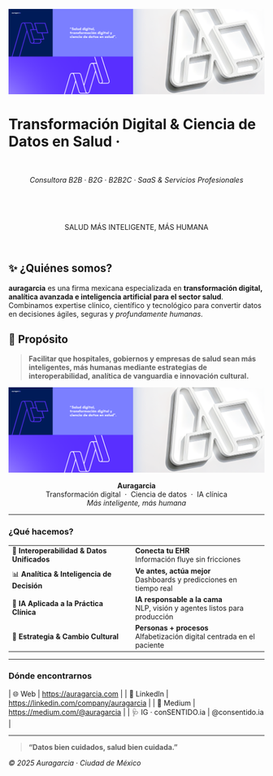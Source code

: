 ![Auragarcia Banner](https://raw.githubusercontent.com/auragarciamx/.github/main/assets/Header-X.png)


# Transformación Digital & Ciencia de Datos en Salud ·

<br><p align="center">*Consultora B2B · B2G · B2B2C · SaaS & Servicios Profesionales*</p><br>


<br><p align="center">SALUD MÁS INTELIGENTE, MÁS HUMANA</p><br>

## ✨ ¿Quiénes somos?
**auragarcia** es una firma mexicana especializada en **transformación digital, analítica avanzada e inteligencia artificial para el sector salud**.  
Combinamos expertise clínico, científico y tecnológico para convertir datos en decisiones ágiles, seguras y *profundamente humanas*.

## 🎯 Propósito
> **Facilitar que hospitales, gobiernos y empresas de salud sean  **más inteligentes, más humanas** mediante estrategias de interoperabilidad, analítica de vanguardia e innovación cultural.**
<!-- ORGANIZATION PROFILE README -->
![Auragarcia Banner](https://raw.githubusercontent.com/auragarciamx/.github/main/assets/Header-X.png)

<p align="center">
  <strong>Auragarcia</strong><br>
  Transformación digital&nbsp;&nbsp;·&nbsp;&nbsp;Ciencia de datos&nbsp;&nbsp;·&nbsp;&nbsp;IA clínica<br>
  <em>Más inteligente, más humana</em>
</p>

---

### ¿Qué hacemos?

| | |
|---|---|
| 🔗 **Interoperabilidad & Datos Unificados** | **Conecta tu EHR**<br>Información fluye sin fricciones |
| 📊 **Analítica & Inteligencia de Decisión** | **Ve antes, actúa mejor**<br>Dashboards y predicciones en tiempo real |
| 🤖 **IA Aplicada a la Práctica Clínica** | **IA responsable a la cama**<br>NLP, visión y agentes listos para producción |
| 🌱 **Estrategia & Cambio Cultural** | **Personas + procesos**<br>Alfabetización digital centrada en el paciente |

---

### Dónde encontrarnos
| 🌐 Web | <https://auragarcia.com> |
| 💼 LinkedIn | <https://linkedin.com/company/auragarcia> |
| 📝 Medium | <https://medium.com/@auragarcia> |
| 🩺 IG · conSENTIDO.ia | @consentido.ia |

---

> **“Datos bien cuidados, salud bien cuidada.”**

*© 2025 Auragarcia · Ciudad de México*
